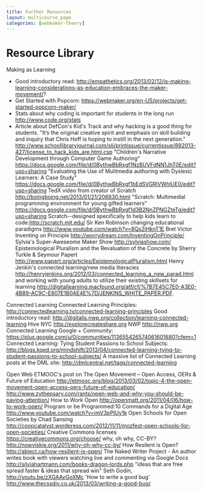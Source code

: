 ```yaml
---
title: Further Resources
layout: multicourse_page
categories: [webmaker-theory]
---
```


# Resource Library

Making as Learning

* Good introductory read: http://empathetics.org/2013/02/12/is-making-learning-considerations-as-education-embraces-the-maker-movement/?
* Get Started with Popcorn: https://webmaker.org/en-US/projects/get-started-popcorn-maker/
* Stats about why coding is important for students in the long run http://www.code.org/stats
* Article about DefCon's Kid's Track and why hacking is a good thing for students. "It’s the original creative spirit and emphasis on skill  building and  inquiry that Chris Hoff is hoping to instill in the next  generation." http://www.schoollibraryjournal.com/slj/printissue/currentissue/892013-427/license_to_hack_kids_are.html.csp
"Children's Narrative Development through Computer Game Authoring" https://docs.google.com/file/d/0BythwBbRxgf1NzBUVFdNN1JhT0E/edit?usp=sharing
"Evaluating the Use of Mulitmedia authoring with Dyslexic Learners: A Case Study" https://docs.google.com/file/d/0BythwBbRxgf1bEdSVGRlVWhlUE0/edit?usp=sharing
TedX video from creator of Scratch http://boingboing.net/2013/01/21/206830.html
"Scratch: Multimedial programming environment for young gifted learners" https://docs.google.com/file/d/0BythwBbRxgf1d3B2NnZPNGZteTg/edit?usp=sharing
Scratch--designed specifically to help kids learn to code:http://scratch.mit.edu/
Sir Ken Robinson changing educational paradigms http://www.youtube.com/watch?v=8Qx2iHknT1E
Bret Victor Inventing on Principle http://worrydream.com/InventingOnPrinciple/
Sylvia's Super-Aweseome Maker Show http://sylviashow.com/
Epistemological Pluralism and the Revaluation of the Concrete by Sherry Turkle & Seymour Papert http://www.papert.org/articles/EpistemologicalPluralism.html
Henry Jenkin's connected learning/new media literacies http://henryjenkins.org/2012/03/connected_learning_a_new_parad.html and working with young adults to utilize their existing skillsets for learning http://digitallearning.macfound.org/atf/cf/%7B7E45C7E0-A3E0-4B89-AC9C-E807E1B0AE4E%7D/JENKINS_WHITE_PAPER.PDF.

Connected Learning
Connected Learning Principles: http://connectedlearning.tv/connected-learning-principles
Good introductory read: http://digitalis.nwp.org/collection/learning-connected-learning
Hive NYC http://explorecreateshare.org
NWP http://nwp.org
Connected Learning Google + Community: https://plus.google.com/u/0/communities/113655426574061601680?cfem=1
Connected Learning: Tying Student Passions to School Subjects: http://blogs.kqed.org/mindshift/2013/04/connected-learning-tying-to-student-passions-to-school-subjects/
A massive list of Connected Learning posts at the DML site: http://dmlcentral.net/tags/connected-learning

Open Web
ETMOOC's post on The Open Movement – Open Access, OERs & Future of Education http://etmooc.org/blog/2013/03/02/topic-4-the-open-movement-open-access-oers-future-of-education/
http://www.zythepsary.com/rants/open-web-and-why-you-should-be-paying-attention/
How to Work Open http://openmatt.org/2011/04/06/how-to-work-open/
Program or be Programmed:10 Commands for a Digital Age http://www.youtube.com/watch?v=imV3pPIUy1k
Open Schools for Open Societies by Chad Sansing http://coopcatalyst.wordpress.com/2012/11/11/mozfest-open-schools-for-open-societies/
Creative Commons licenses https://creativecommons.org/choose/
why, oh why, CC-BY? http://nowviskie.org/2011/why-oh-why-cc-by/
How Resilent is Open? http://abject.ca/how-resilient-is-open/
The Naked Writer Project - An author writes book with viewers watching live and commenting via Google Docs
http://silviahartmann.com/books-dragon-lords.php
"ideas that are free spread faster & ideas that spread win" Seth Godin, http://youtu.be/zXGAAvGoXMc
'How to write a good bug'  http://www.thecssdiv.co.uk/2013/03/writing-a-good-bug/
